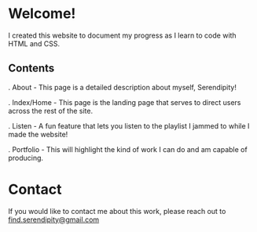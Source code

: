 # Welcome!

I created this website to document my progress as I learn to code with HTML and CSS. 

## Contents

. About - This page is a detailed description about myself, Serendipity!  

. Index/Home - This page is the landing page that serves to direct users across the rest of the site.  

. Listen - A fun feature that lets you listen to the playlist I jammed to while I made the website!  

. Portfolio - This will highlight the kind of work I can do and am capable of producing.  

# Contact

If you would like to contact me about this work, please reach out to find.serendipity@gmail.com